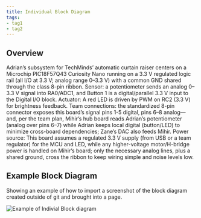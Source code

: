 ```yaml
---
title: Individual Block Diagram
tags:
- tag1
- tag2
---
```


## Overview
Adrian’s subsystem for TechMinds’ automatic curtain raiser centers on a Microchip PIC18F57Q43 Curiosity Nano running on a 3.3 V regulated logic rail
(all I/O at 3.3 V; analog range 0–3.3 V) with a common GND shared through the class 8-pin ribbon. Sensor: a potentiometer sends an analog 0–3.3 V signal into 
RA0/ADC1, and Button 1 is a digital/parallel 3.3 V input to the Digital I/O block. Actuator: A red LED is driven by PWM on RC2 (3.3 V) for
brightness feedback. Team connections: the standardized 8-pin connector exposes this board’s signal pins 1-5 digital, pins 6–8 analog—and, 
per the team plan, Mihir’s hub board reads Adrian’s potentiometer (analog over pins 6–7) while Adrian keeps local digital (button/LED) to minimize 
cross-board dependencies; Zane’s DAC also feeds Mihir. Power source: This board assumes a regulated 3.3 V supply (from USB or a team regulator) for the 
MCU and LED, while any higher-voltage motor/H-bridge power is handled on Mihir’s board; only the necessary analog lines, plus a shared ground, 
cross the ribbon to keep wiring simple and noise levels low.

## Example Block Diagram 
Showing an example of how to import a screenshot of the block diagram created outside of git and brought into a page.

![Example of Indivial Block diagram ](individual-block-diagram.png)
